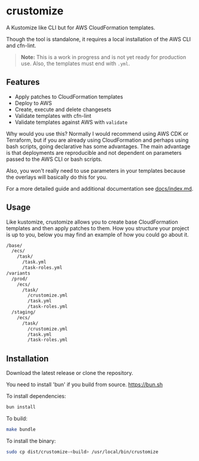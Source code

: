 # crustomize
A Kustomize like CLI but for AWS CloudFormation templates.

Though the tool is standalone, it requires a
local installation of the AWS CLI and cfn-lint.

> **Note:** This is a work in progress and is not yet ready for production use.
> Also, the templates must end with `.yml`.

## Features
- Apply patches to CloudFormation templates
- Deploy to AWS
- Create, execute and delete changesets
- Validate templates with cfn-lint
- Validate templates against AWS with `validate`

Why would you use this? Normally I would recommend using AWS CDK or
Terraform, but if you are already using CloudFormation and perhaps
using bash scripts, going declarative has some advantages. The main
advantage is that deployments are reproducible and not dependent on
parameters passed to the AWS CLI or bash scripts.

Also, you won't really need to use parameters in your templates
because the overlays will basically do this for you.

For a more detailed guide and additional documentation see
[docs/index.md](docs/index.md).

## Usage
Like kustomize, crustomize allows you to create base CloudFormation templates
and then apply patches to them. How you structure your project is up to you,
below you may find an example of how you could go about it.

```bash
/base/
  /ecs/
    /task/
      /task.yml
      /task-roles.yml
/variants
  /prod/
    /ecs/
      /task/
        /crustomize.yml
        /task.yml
        /task-roles.yml
  /staging/
    /ecs/
      /task/
        /crustomize.yml
        /task.yml
        /task-roles.yml

```

## Installation

Download the latest release or clone the repository. 

You need to install 'bun' if you build from source.
https://bun.sh

To install dependencies:

```bash
bun install
```

To build:

```bash
make bundle
```

To install the binary:

```bash
sudo cp dist/crustomize-<build> /usr/local/bin/crustomize
```